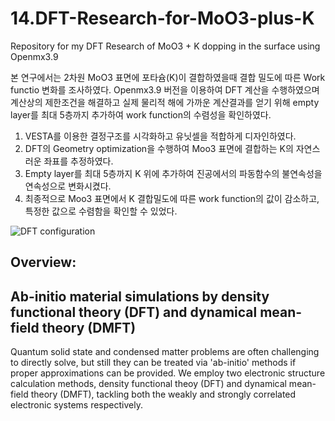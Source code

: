# 14.DFT-Research-for-MoO3-plus-K
Repository for my DFT Research of MoO3 + K dopping in the surface using Openmx3.9

본 연구에서는 2차원 MoO3 표면에 포타슘(K)이 결합하였을때 결합 밀도에 따른 Work functio 변화를 조사하였다.
Openmx3.9 버전을 이용하여 DFT 계산을 수행하였으며 계산상의 제한조건을 해결하고 실제 물리적 해에 가까운 계산결과를 얻기 위해 empty layer를 최대 5층까지 추가하여
work function의 수렴성을 확인하였다.

1. VESTA를 이용한 결정구조를 시각화하고 유닛셀을 적합하게 디자인하였다.
2. DFT의 Geometry optimization을 수행하여 Moo3 표면에 결합하는 K의 자연스러운 좌표를 추정하였다.
3. Empty layer를 최대 5층까지 K 위에 추가하여 진공에서의 파동함수의 불연속성을 연속성으로 변화시켰다.
4. 최종적으로 Moo3 표면에서 K 결합밀도에 따른 work function의 값이 감소하고, 특정한 값으로 수렴함을 확인할 수 있었다.

![DFT configuration](https://drive.google.com/uc?export=view&id=1ffrWYh_TrJFp0cyS6UgZ7s0-KosRhaku)

## Overview:
## Ab-initio material simulations by **density functional theory (DFT)** and **dynamical mean-field theory (DMFT)** 
Quantum solid state and condensed matter problems are often challenging to directly solve, but still they can be treated via 'ab-initio' methods if proper approximations can be provided. We employ two electronic structure calculation methods, density functional theoy (DFT) and dynamical mean-field theory (DMFT), tackling both the weakly and strongly correlated electronic systems respectively.
